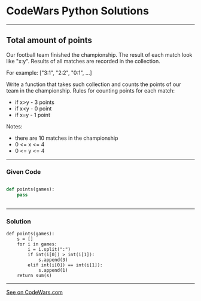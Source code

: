 # CodeWars Python Solutions

---

## Total amount of points

Our football team finished the championship. The result of each match look like "x:y". Results of all matches are recorded in the collection.

For example: ["3:1", "2:2", "0:1", ...]

Write a function that takes such collection and counts the points of our team in the championship. Rules for counting points for each match:

- if x>y - 3 points
- if x<y - 0 point
- if x=y - 1 point

Notes:

- there are 10 matches in the championship
- 0 <= x <= 4
- 0 <= y <= 4

---

### Given Code

```python

def points(games):
    pass
    
```

---

### Solution

```
def points(games):
    s = []
    for i in games:
        i = i.split(":")
        if int(i[0]) > int(i[1]):
            s.append(3)
        elif int(i[0]) == int(i[1]):
            s.append(1)
    return sum(s)

```

---


[See on CodeWars.com](https://www.codewars.com/kata/5bb904724c47249b10000131/)
